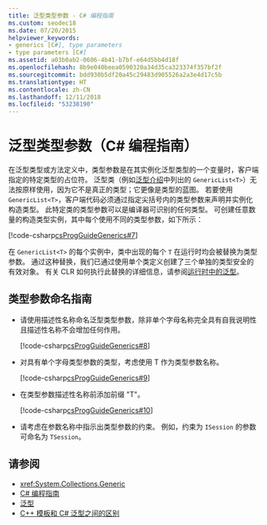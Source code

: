 ```yaml
---
title: 泛型类型参数 - C# 编程指南
ms.custom: seodec18
ms.date: 07/20/2015
helpviewer_keywords:
- generics [C#], type parameters
- type parameters [C#]
ms.assetid: a03b0ab2-0606-4b41-b7bf-e64d5bb4d18f
ms.openlocfilehash: 8b9e040beea0590320a34d35ca323374f357bf2f
ms.sourcegitcommit: bdd930b5df20a45c29483d905526a2a3e4d17c5b
ms.translationtype: HT
ms.contentlocale: zh-CN
ms.lasthandoff: 12/11/2018
ms.locfileid: "53238190"
---
```

# <a name="generic-type-parameters-c-programming-guide"></a>泛型类型参数（C# 编程指南）
在泛型类型或方法定义中，类型参数是在其实例化泛型类型的一个变量时，客户端指定的特定类型的占位符。 泛型类（例如[泛型介绍](../../../csharp/programming-guide/generics/introduction-to-generics.md)中列出的 `GenericList<T>`）无法按原样使用，因为它不是真正的类型；它更像是类型的蓝图。 若要使用 `GenericList<T>`，客户端代码必须通过指定尖括号内的类型参数来声明并实例化构造类型。 此特定类的类型参数可以是编译器可识别的任何类型。 可创建任意数量的构造类型实例，其中每个使用不同的类型参数，如下所示：  
  
 [!code-csharp[csProgGuideGenerics#7](../../../csharp/programming-guide/generics/codesnippet/CSharp/generic-type-parameters_1.cs)]  
  
 在 `GenericList<T>` 的每个实例中，类中出现的每个 `T` 在运行时均会被替换为类型参数。 通过这种替换，我们已通过使用单个类定义创建了三个单独的类型安全的有效对象。 有关 CLR 如何执行此替换的详细信息，请参阅[运行时中的泛型](../../../csharp/programming-guide/generics/generics-in-the-run-time.md)。  
  
## <a name="type-parameter-naming-guidelines"></a>类型参数命名指南  
  
-   请使用描述性名称命名泛型类型参数，除非单个字母名称完全具有自我说明性且描述性名称不会增加任何作用。  
  
     [!code-csharp[csProgGuideGenerics#8](../../../csharp/programming-guide/generics/codesnippet/CSharp/generic-type-parameters_2.cs)]  
  
-   对具有单个字母类型参数的类型，考虑使用 T 作为类型参数名称。  
  
     [!code-csharp[csProgGuideGenerics#9](../../../csharp/programming-guide/generics/codesnippet/CSharp/generic-type-parameters_3.cs)]  
  
-   在类型参数描述性名称前添加前缀 "T"。  
  
     [!code-csharp[csProgGuideGenerics#10](../../../csharp/programming-guide/generics/codesnippet/CSharp/generic-type-parameters_4.cs)]  
  
-   请考虑在参数名称中指示出类型参数的约束。 例如，约束为 `ISession` 的参数可命名为 `TSession`。  
  
## <a name="see-also"></a>请参阅

- <xref:System.Collections.Generic>  
- [C# 编程指南](../../../csharp/programming-guide/index.md)  
- [泛型](../../../csharp/programming-guide/generics/index.md)  
- [C++ 模板和 C# 泛型之间的区别](../../../csharp/programming-guide/generics/differences-between-cpp-templates-and-csharp-generics.md)
